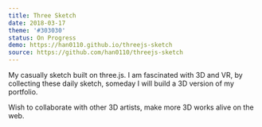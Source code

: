 ```yaml
---
title: Three Sketch
date: 2018-03-17
theme: '#303030'
status: On Progress
demo: https://han0110.github.io/threejs-sketch
source: https://github.com/han0110/threejs-sketch
---
```


My casually sketch built on three.js. I am fascinated with 3D and VR, by collecting these daily sketch, someday I will build a 3D version of my portfolio.

Wish to collaborate with other 3D artists, make more 3D works alive on the web.
